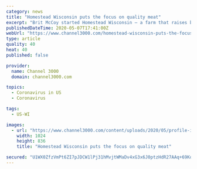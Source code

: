 ```yaml
---
category: news
title: "Homestead Wisconsin puts the focus on quality meat"
excerpt: "Brit McCoy started Homestead Wisconsin — a farm that raises beef and lamb — three years ago in Belleville to connect the community with the source of their meat."
publishedDateTime: 2020-05-07T17:41:00Z
webUrl: "https://www.channel3000.com/homestead-wisconsin-puts-the-focus-on-quality-meat/"
type: article
quality: 40
heat: 40
published: false

provider:
  name: Channel 3000
  domain: channel3000.com

topics:
  - Coronavirus in US
  - Coronavirus

tags:
  - US-WI

images:
  - url: "https://www.channel3000.com/content/uploads/2020/05/profile-image-1024x836.jpg"
    width: 1024
    height: 836
    title: "Homestead Wisconsin puts the focus on quality meat"

secured: "U1WX0ZfzVmPt6ZI7pJDCW1lPj31hMvjtWMaDv4xG3x6J0ptzHdR27AAq+69Ko/e0JMyp+Fqeuv20J9tESqeMBCk/K0k5+LICY9de/NO+neC1t/4169aa9p8yXyb8KWGEDH6Cgidr5DBVRJUPI1NQgKZKE6g43pJmMCy+xKs1iVKY3i+E16KZyTxKeOayMUJKvHkW98OVE9EUi3j16+WfMEVJF5YXyLiRdKHIroL4BqsPRnNjXioBUs9d8cFgQiBXTdvVzVDTULJsiR+thWsCdatg8w5ecqGeZUYLwDuH2aHJPZPf+3/YpNqmJlzlauKR;KXQ303WnpgYTDEq11SSOlQ=="
---
```


